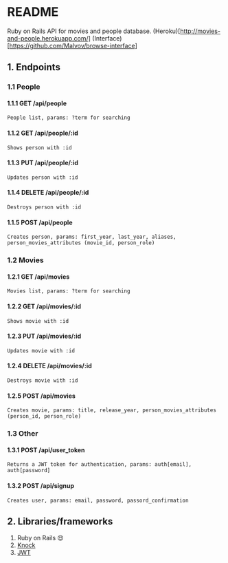 # README
Ruby on Rails API for movies and people database.
(Heroku)[http://movies-and-people.herokuapp.com/]
(Interface)[https://github.com/Malvov/browse-interface]
## 1. Endpoints
### 1.1 People
#### 1.1.1 GET /api/people
	People list, params: ?term for searching
#### 1.1.2 GET /api/people/:id
	Shows person with :id
#### 1.1.3 PUT /api/people/:id
	Updates person with :id
#### 	1.1.4 DELETE /api/people/:id
	Destroys person with :id
#### 1.1.5 POST /api/people
	Creates person, params: first_year, last_year, aliases, person_movies_attributes (movie_id, person_role)
### 1.2 Movies
#### 1.2.1 GET /api/movies
	Movies list, params: ?term for searching
#### 1.2.2 GET /api/movies/:id
	Shows movie with :id
#### 1.2.3 PUT /api/movies/:id
	Updates movie with :id
#### 	1.2.4 DELETE /api/movies/:id
	Destroys movie with :id
#### 1.2.5 POST /api/movies
	Creates movie, params: title, release_year, person_movies_attributes (person_id, person_role)
	
### 1.3 Other
#### 1.3.1 POST /api/user_token
	Returns a JWT token for authentication, params: auth[email], auth[password]
#### 1.3.2 POST /api/signup
	Creates user, params: email, password, passord_confirmation
## 2. Libraries/frameworks
	

 1. Ruby on Rails :heart_eyes:
 2. [Knock](https://github.com/nsarno/knock)
 3. [JWT](https://github.com/jwt/ruby-jwt)
